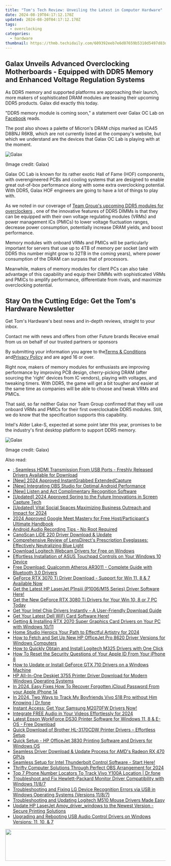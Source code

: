 ```yaml
---
title: "Tom's Tech Review: Unveiling the Latest in Computer Hardware"
date: 2024-08-19T04:17:12.170Z
updated: 2024-08-20T04:17:12.170Z
tags:
  - overclocking
categories:
  - hardware
thumbnail: https://thmb.techidaily.com/609392eeb7e6d07659b5310d5497d83d3c111a4e7e0b8902513730d25dcd2f24.png
---
```


## Galax Unveils Advanced Overclocking Motherboards - Equipped with DDR5 Memory and Enhanced Voltage Regulation Systems

As DDR5 memory and supported platforms are approaching their launch, more makers of sophisticated DRAM modules are teasing their upcoming DDR5 products. Galax did exactly this today.

 "DDR5 memory module is coming soon," a statement over Galax OC Lab on [Facebook](https://www.facebook.com/galaxoc/posts/5653812481326138?%5F%5Fcft%5F%5F%5b0%5d=AZVwZLWZE7rfm6v-c7Mv31%5FYqiOI78Hd35TsTs2KW-7RX6lNzMsCoIsW4jnwnxy6GneoGAyeODdJA1xYYLAPYzZ2SnDWwsngZpwGMdT7-LFRwm4KGLqIogh32e94RXGKJ0haHqvjAMwSw3Z3mhmalRiY&%5F%5Ftn%5F%5F=%2CO%2CP-R) reads.

 The post also shows a palette of Micron's DRAM chips marked as ICA45 D8BNJ R6KB, which are not currently listed at the company's website, but which we understand are the devices that Galax OC Lab is playing with at the moment.

![Galax](https://cdn.mos.cms.futurecdn.net/oMpdjmpHdGoDDPi7Mxjb5D-320-80.png)

(Image credit: Galax)

 Galax OC Lab is known for its rather exotic Hall of Fame (HOF) components, with overengineered PCBs and cooling systems that are designed to enable great out-of-box performance along with some extra overclocking potential. With DDR5, Galax HOF engineers are going to have a lot of things to play with.

 As we noted in our coverage of [Team Group's upcoming DDR5 modules for overclockers](https://tools.techidaily.com) , one of the innovative features of DDR5 DIMMs is that they can be equipped with their own voltage regulating modules (VRMs) and power management ICs (PMICs) to lower voltage fluctuation ranges, decrease power consumption, potentially increase DRAM yields, and boost performance.

 Memory modules with onboard VRMs and PMICs will be particularly important for servers that use up to 4TB of memory per socket (and with DDR5 this number might grow to 32TB in the coming years), where power consumption of the DRAM can surpass that of processors.

 Meanwhile, makers of memory modules for client PCs can also take advantage of this capability and equip their DIMMs with sophisticated VRMs and PMICs to amplify performance, differentiate from rivals, and maximize overclocking potential.

## Stay On the Cutting Edge: Get the Tom's Hardware Newsletter

 Get Tom's Hardware's best news and in-depth reviews, straight to your inbox.

 Contact me with news and offers from other Future brands  Receive email from us on behalf of our trusted partners or sponsors

 By submitting your information you agree to the[Terms & Conditions](https://futureplc.com/terms-conditions/) and[Privacy Policy](https://futureplc.com/privacy-policy/) and are aged 16 or over.

 Right now, makers of memory modules for enthusiasts are improving performance by improving PCB design, cherry-picking DRAM (after sourcing the 'right' devices from IC vendors), playing with voltages, and tweaking timers. With DDR5, the game will get a bit tougher and easier at the same time as companies will be able to choose and tweak VRMs and PMICs.

 That said, so far neither Galax nor Team Group confirmed that they will use onboard VRMs and PMICs for their first overclockable DDR5 modules. Still, we do know that the specification supports this capability.

 Intel's Alder Lake-S, expected at some point later this year, promises to be the industry's first desktop platform to support DDR5 memory.

![Galax](https://cdn.mos.cms.futurecdn.net/rPUC35ad3cZ9mw5hsJzTsD-320-80.png)

(Image credit: Galax)

<ins class="adsbygoogle"
     style="display:block"
     data-ad-format="autorelaxed"
     data-ad-client="ca-pub-7571918770474297"
     data-ad-slot="1223367746"></ins>



<ins class="adsbygoogle"
     style="display:block"
     data-ad-client="ca-pub-7571918770474297"
     data-ad-slot="8358498916"
     data-ad-format="auto"
     data-full-width-responsive="true"></ins>

<span class="atpl-alsoreadstyle">Also read:</span>
<div><ul>
<li><a href="https://hardware-updates.techidaily.com/seamless-hdmi-transmission-from-usb-ports-freshly-released-drivers-available-for-download/"><u>: Seamless HDMI Transmission From USB Ports - Freshly Released Drivers Available for Download</u></a></li>
<li><a href="https://digital-screen-recording.techidaily.com/new-2024-approved-instantgrabbed-extendedcapture/"><u>[New] 2024 Approved  InstantGrabbed ExtendedCapture</u></a></li>
<li><a href="https://remote-screen-capture.techidaily.com/new-integrating-obs-studio-for-optimal-android-performance/"><u>[New] Integrating OBS Studio for Optimal Android Performance</u></a></li>
<li><a href="https://extra-support.techidaily.com/new-listen-and-act-complimentary-recognition-software/"><u>[New] Listen and Act  Complimentary Recognition Software</u></a></li>
<li><a href="https://screen-mirroring-recording.techidaily.com/updated-2024-approved-spring-to-the-future-innovations-in-screen-capture-tech/"><u>[Updated] 2024 Approved  Spring to the Future  Innovations in Screen Capture Tech</u></a></li>
<li><a href="https://vp-tips.techidaily.com/updated-vital-social-spaces-maximizing-business-outreach-and-impact-for-2024/"><u>[Updated] Vital Social Spaces Maximizing Business Outreach and Impact for 2024</u></a></li>
<li><a href="https://video-capture.techidaily.com/2024-approved-google-meet-mastery-for-free-hostparticipants-ultimate-handbook/"><u>2024 Approved  Google Meet Mastery for Free  Host/Participant's Ultimate Handbook</u></a></li>
<li><a href="https://remote-screen-capture.techidaily.com/android-audio-recording-tips-no-root-required/"><u>Android Audio Recording Tips - No Root Required</u></a></li>
<li><a href="https://hardware-updates.techidaily.com/canoscan-lide-220-driver-download-and-update/"><u>CanoScan LiDE 220 Driver Download & Update</u></a></li>
<li><a href="https://buynow-marvelous.techidaily.com/comprehensive-review-of-lensdirects-prescription-eyeglasses-effectively-neutralizing-blue-light/"><u>Comprehensive Review of LensDirect's Prescription Eyeglasses: Effectively Neutralizing Blue Light</u></a></li>
<li><a href="https://hardware-updates.techidaily.com/download-logitech-webcam-drivers-for-free-on-windows/"><u>Download Logitech Webcam Drivers for Free on Windows</u></a></li>
<li><a href="https://hardware-updates.techidaily.com/effortless-installation-of-asus-touchpad-controls-on-your-windows-10-device/"><u>Effortless Installation of ASUS Touchpad Controls on Your Windows 10 Device</u></a></li>
<li><a href="https://hardware-updates.techidaily.com/free-download-qualcomm-atheros-ar3011-complete-guide-with-bluetooth-30-drivers/"><u>Free Download: Qualcomm Atheros AR3011 - Complete Guide with Bluetooth 3.0 Drivers</u></a></li>
<li><a href="https://hardware-updates.techidaily.com/geforce-rtx-3070-ti-driver-download-support-for-win-11-8-and-7-available-now/"><u>GeForce RTX 3070 Ti Driver Download - Support for Win 11, 8 & 7 Available Now</u></a></li>
<li><a href="https://hardware-updates.techidaily.com/get-the-latest-hp-laserjet-p1nsiii-p1006m15-series-driver-software-here/"><u>Get the Latest HP LaserJet P1nsiii (P1006/M15 Series) Driver Software Here!</u></a></li>
<li><a href="https://hardware-updates.techidaily.com/get-the-new-geforce-rtx-3080-ti-drivers-for-your-win-10-8-or-7-pc-today/"><u>Get the New GeForce RTX 3080 Ti Drivers for Your Win 10, 8 or 7 PC Today</u></a></li>
<li><a href="https://hardware-updates.techidaily.com/get-your-intel-chip-drivers-instantly-a-user-friendly-download-guide/"><u>Get Your Intel Chip Drivers Instantly – A User-Friendly Download Guide</u></a></li>
<li><a href="https://hardware-updates.techidaily.com/1722968544360-get-your-latest-dell-wifi-card-software-here/"><u>Get Your Latest Dell WiFi Card Software Here!</u></a></li>
<li><a href="https://hardware-updates.techidaily.com/getting-and-installing-rtx-2070-super-graphics-card-drivers-on-your-pc-with-windows-1011/"><u>Getting & Installing RTX 2070 Super Graphics Card Drivers on Your PC with Windows 10/11</u></a></li>
<li><a href="https://youtube-help.techidaily.com/home-studio-heroics-your-path-to-effectful-artistry-for-2024/"><u>Home Studio Heroics  Your Path to Effectful Artistry for 2024</u></a></li>
<li><a href="https://hardware-updates.techidaily.com/how-to-fetch-and-set-up-new-hp-officejet-pro-8620-driver-versions-for-windows-computers/"><u>How to Fetch and Set Up New HP OfficeJet Pro 8620 Driver Versions for Windows Computers</u></a></li>
<li><a href="https://hardware-updates.techidaily.com/how-to-quickly-obtain-and-install-logitech-m325-drivers-with-one-click/"><u>How to Quickly Obtain and Install Logitech M325 Drivers with One Click</u></a></li>
<li><a href="https://apple-account.techidaily.com/how-to-reset-the-security-questions-of-your-apple-id-from-your-iphone-8-by-drfone-ios/"><u>How To Reset the Security Questions of Your Apple ID From Your iPhone 8</u></a></li>
<li><a href="https://hardware-updates.techidaily.com/how-to-update-or-install-geforce-gtx-710-drivers-on-a-windows-machine/"><u>How to Update or Install GeForce GTX 710 Drivers on a Windows Machine</u></a></li>
<li><a href="https://hardware-updates.techidaily.com/hp-all-in-one-deskjet-3755-printer-driver-download-for-modern-windows-operating-systems/"><u>HP All-In-One Deskjet 3755 Printer Driver Download for Modern Windows Operating Systems</u></a></li>
<li><a href="https://activate-lock.techidaily.com/in-2024-easy-fixes-how-to-recover-forgotten-icloud-password-from-your-apple-iphone-14-by-drfone-ios/"><u>In 2024, Easy Fixes How To Recover Forgotten iCloud Password From your Apple iPhone 14</u></a></li>
<li><a href="https://android-location-track.techidaily.com/in-2024-two-ways-to-track-my-boyfriends-vivo-s18-pro-without-him-knowing-drfone-by-drfone-virtual-android/"><u>In 2024, Two Ways to Track My Boyfriends Vivo S18 Pro without Him Knowing | Dr.fone</u></a></li>
<li><a href="https://hardware-updates.techidaily.com/instant-access-get-your-samsung-m2070fw-drivers-now/"><u>Instant Access: Get Your Samsung M2070FW Drivers Now!</u></a></li>
<li><a href="https://youtube-help.techidaily.com/integrate-free-audio-in-your-videos-effortlessly-for-2024/"><u>Integrate FREE Audio in Your Videos Effortlessly for 2024</u></a></li>
<li><a href="https://hardware-updates.techidaily.com/latest-epson-workforce-ds30-printer-software-for-windows-11-8-and-e-os-free-download/"><u>Latest Epson WorkForce DS30 Printer Software for Windows 11, 8 & E-OS - Free Download</u></a></li>
<li><a href="https://hardware-updates.techidaily.com/quick-download-of-brother-hl-3170cdw-printer-drivers-effortless-setup/"><u>Quick Download of Brother HL-3170CDW Printer Drivers – Effortless Setup</u></a></li>
<li><a href="https://hardware-updates.techidaily.com/quick-setup-hp-officejet-3830-printing-software-and-drivers-for-windows-os/"><u>Quick Setup - HP OfficeJet 3830 Printing Software and Drivers for Windows OS</u></a></li>
<li><a href="https://hardware-updates.techidaily.com/seamless-driver-download-and-update-process-for-amds-radeon-rx-470-gpus/"><u>Seamless Driver Download & Update Process for AMD's Radeon RX 470 GPUs</u></a></li>
<li><a href="https://hardware-updates.techidaily.com/seamless-setup-for-intel-thunderbolt-control-software-start-here/"><u>Seamless Setup for Intel Thunderbolt Control Software - Start Here!</u></a></li>
<li><a href="https://video-screen-grab.techidaily.com/thrifty-computer-solutions-through-perfect-obs-arrangement-for-2024/"><u>Thrifty Computer Solutions Through Perfect OBS Arrangement for 2024</u></a></li>
<li><a href="https://android-location-track.techidaily.com/top-7-phone-number-locators-to-track-vivo-y100a-location-drfone-by-drfone-virtual-android/"><u>Top 7 Phone Number Locators To Track Vivo Y100A Location | Dr.fone</u></a></li>
<li><a href="https://hardware-updates.techidaily.com/troubleshoot-and-fix-hewlett-packard-monitor-driver-compatibility-with-windows-1187/"><u>Troubleshoot and Fix Hewlett-Packard Monitor Driver Compatibility with Windows 11/8/7</u></a></li>
<li><a href="https://hardware-updates.techidaily.com/troubleshooting-and-fixing-lg-device-recognition-errors-via-usb-in-windows-operating-systems-versions-1187/"><u>Troubleshooting and Fixing LG Device Recognition Errors via USB in Windows Operating Systems (Versions 11/8/7)</u></a></li>
<li><a href="https://hardware-updates.techidaily.com/troubleshooting-and-updating-logitech-m510-mouse-drivers-made-easy/"><u>Troubleshooting and Updating Logitech M510 Mouse Drivers Made Easy</u></a></li>
<li><a href="https://hardware-updates.techidaily.com/update-hp-laserjet-amoydriverwindows-to-the-newest-version-secure-printing-solutions/"><u>Update HP LaserJet Amoy_driver_windows to the Newest Version - Secure Printing Solutions</u></a></li>
<li><a href="https://hardware-updates.techidaily.com/upgrading-and-rebooting-usb-audio-control-drivers-on-windows-versions-11-10-and-7/"><u>Upgrading and Rebooting USB Audio Control Drivers on Windows Versions: 11, 10, & 7</u></a></li>
</ul></div>

<!-- affiliate ads begin -->
<a href="https://imp.i110150.net/c/5597632/924299/11305" target="_top" id="924299"><img src="//a.impactradius-go.com/display-ad/11305-924299" border="0" alt="" width="520" height="100"/></a>
<!-- affiliate ads end -->